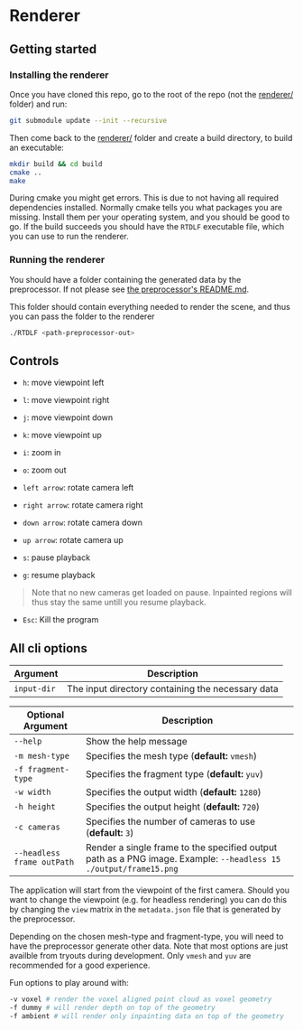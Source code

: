 # Renderer

## Getting started
### Installing the renderer
Once you have cloned this repo, go to the root of the repo (not the [renderer/](.) folder) and run:
```bash
git submodule update --init --recursive
```

Then come back to the [renderer/](.) folder and create a build directory, to build an executable:
```bash
mkdir build && cd build
cmake ..
make
```
During cmake you might get errors. This is due to not having all required dependencies installed. Normally cmake tells you what packages you are missing. Install them per your operating system, and you should be good to go.
If the build succeeds you should have the `RTDLF` executable file, which you can use to run the renderer.

### Running the renderer
You should have a folder containing the generated data by the preprocessor. If not please see [the preprocessor's README.md](../preprocessor/README.md).

This folder should contain everything needed to render the scene, and thus you can pass the folder to the renderer

```bash
./RTDLF <path-preprocessor-out>
```

## Controls

- `h`: move viewpoint left
- `l`: move viewpoint right
- `j`: move viewpoint down
- `k`: move viewpoint up 

- `i`: zoom in
- `o`: zoom out

- `left arrow`: rotate camera left
- `right arrow`: rotate camera right
- `down arrow`: rotate camera down 
- `up arrow`: rotate camera up

- `s`: pause playback
- `g`: resume playback

> Note that no new cameras get loaded on pause. Inpainted regions will thus stay the same untill you resume playback.

- `Esc`: Kill the program

## All cli options

| Argument    | Description                                       |
| ----------- | ------------------------------------------------- |
| `input-dir` | The input directory containing the necessary data |


| Optional Argument          | Description                                                                                                      |
| -------------------------- | ---------------------------------------------------------------------------------------------------------------- |
| `--help`                   | Show the help message                                                                                            |
| `-m mesh-type`             | Specifies the mesh type (**default:** `vmesh`)                                                                   |
| `-f fragment-type`         | Specifies the fragment type (**default:** `yuv`)                                                                 |
| `-w width`                 | Specifies the output width (**default:** `1280`)                                                                 |
| `-h height`                | Specifies the output height (**default:** `720`)                                                                 |
| `-c cameras`               | Specifies the number of cameras to use (**default:** `3`)                                                        |
| `--headless frame outPath` | Render a single frame to the specified output path as a PNG image. Example: `--headless 15 ./output/frame15.png` |

The application will start from the viewpoint of the first camera. Should you want to change the viewpoint (e.g. for headless rendering) you can do this by changing the `view` matrix in the `metadata.json` file that is generated by the preprocessor.

Depending on the chosen mesh-type and fragment-type, you will need to have the preprocessor generate other data.
Note that most options are just availble from tryouts during development. Only `vmesh` and `yuv` are recommended for a good experience.

Fun options to play around with:
```bash
-v voxel # render the voxel aligned point cloud as voxel geometry
-f dummy # will render depth on top of the geometry
-f ambient # will render only inpainting data on top of the geometry
```

